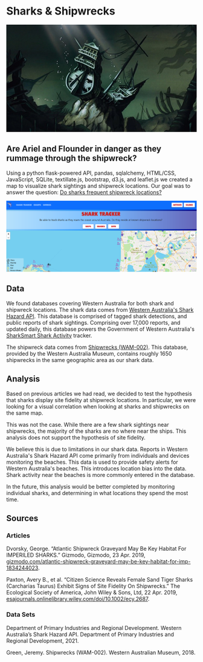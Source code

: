 # Sharks & Shipwrecks

<center><img src="https://github.com/cphyland/Project-2/blob/main/static/images/shipwreck.jpg"></center>

## Are Ariel and Flounder in danger as they rummage through the shipwreck?


Using a python flask-powered API, pandas, sqlalchemy, HTML/CSS, JavaScript, SQLite, textillate.js, bootstrap, d3.js, and leaflet.js we created a map to visualize shark sightings and shipwreck locations. Our goal was to answer the question: [Do sharks frequent shipwreck locations?](https://sharks-western-australia.herokuapp.com)

[<img src ="https://github.com/cphyland/Project-2/blob/main/static/images/shark_tracker_sample.PNG">](https://sharks-western-australia.herokuapp.com)

## Data

We found databases covering Western Australia for both shark and shipwreck locations. The shark data comes from [Western Australia's Shark Hazard API](https://catalogue.data.wa.gov.au/dataset/western-australia-s-govhack-shark-hazard-api). This database is comprised of tagged shark detections, and public reports of shark sightings. Comprising over 17,000 reports, and updated daily, this database powers the Government of Western Australia's [SharkSmart Shark Activity](https://www.sharksmart.com.au/shark-activity/) tracker. 

 The shipwreck data comes from [Shipwrecks (WAM-002)](https://catalogue.data.wa.gov.au/dataset/shipwrecks). This database, provided by the Western Australia Museum, contains roughly 1650 shipwrecks in the same geographic area as our shark data.

## Analysis

Based on previous articles we had read, we decided to test the hypothesis that sharks display site fidelity at shipwreck locations. In particular, we were looking for a visual correlation when looking at sharks and shipwrecks on the same map.

This was not the case. While there are a few shark sightings near shipwrecks, the majority of the sharks are no where near the ships. This analysis does not support the hypothesis of site fidelity.

We believe this is due to limitations in our shark data. Reports in Western Australia's Shark Hazard API come primarily from individuals and devices monitoring the beaches.  This data is used to provide safety alerts for Western Australia's beaches. This introduces location bias into the data. Shark activity near the beaches is more commonly entered in the database.

In the future, this analysis would be better completed by monitoring individual sharks, and determining in what locations they spend the most time.

## Sources

### Articles

Dvorsky, George. “Atlantic Shipwreck Graveyard May Be Key Habitat For IMPERILED SHARKS.” Gizmodo, Gizmodo, 23 Apr. 2019, [gizmodo.com/atlantic-shipwreck-graveyard-may-be-key-habitat-for-imp-1834244023](gizmodo.com/atlantic-shipwreck-graveyard-may-be-key-habitat-for-imp-1834244023).

Paxton, Avery B., et al. “Citizen Science Reveals Female Sand Tiger Sharks (Carcharias Taurus) Exhibit Signs of Site Fidelity On Shipwrecks.” The Ecological Society of America, John Wiley & Sons, Ltd, 22 Apr. 2019, [esajournals.onlinelibrary.wiley.com/doi/10.1002/ecy.2687](esajournals.onlinelibrary.wiley.com/doi/10.1002/ecy.2687).


### Data Sets

Department of Primary Industries and Regional Development. Western Australia’s Shark Hazard API. Department of Primary Industries and Regional Development, 2021.

Green, Jeremy. Shipwrecks (WAM-002). Western Australian Museum, 2018.

